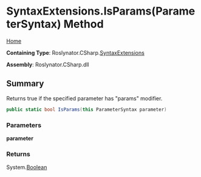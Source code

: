 # SyntaxExtensions\.IsParams\(ParameterSyntax\) Method

[Home](../../../../README.md)

**Containing Type**: Roslynator\.CSharp\.[SyntaxExtensions](../README.md)

**Assembly**: Roslynator\.CSharp\.dll

## Summary

Returns true if the specified parameter has "params" modifier\.

```csharp
public static bool IsParams(this ParameterSyntax parameter)
```

### Parameters

**parameter**

### Returns

System\.[Boolean](https://docs.microsoft.com/en-us/dotnet/api/system.boolean)

